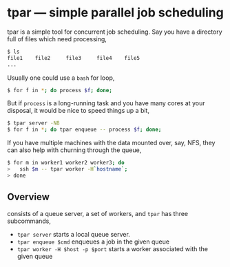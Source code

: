 # tpar — simple parallel job scheduling

tpar is a simple tool for concurrent job scheduling. Say you have a
directory full of files which need processing,

```bash
$ ls
file1    file2     file3     file4    file5
...
```

Usually one could use a `bash` for loop,

```bash
$ for f in *; do process $f; done;
```

But if `process` is a long-running task and you have many cores at
your disposal, it would be nice to speed things up a bit,

```bash
$ tpar server -N8
$ for f in *; do tpar enqueue -- process $f; done;
```

If you have multiple machines with the data mounted over, say, NFS,
they can also help with churning through the queue,

```bash
$ for m in worker1 worker2 worker3; do
>   ssh $m -- tpar worker -H`hostname`;
> done
```

## Overview

 consists of a queue server, a set of workers, and 
`tpar` has three subcommands,

  * `tpar server` starts a local queue server.
  * `tpar enqueue $cmd` enqueues a job in the given queue
  * `tpar worker -H $host -p $port` starts a worker associated with
    the given queue
    
